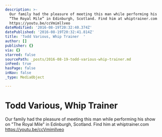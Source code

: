 ```yaml
---
description: >-
  Our family had the pleasure of meeting this man while performing his show on
  “The Royal Mile” in Edinburgh, Scotland. Find him at whiptrainer.com 
  https://youtu.be/ccVmimllveo  
dateModified: '2016-08-19T20:32:40.374Z'
datePublished: '2016-08-19T20:32:41.814Z'
title: 'Todd Various, Whip Trainer  '
author: []
publisher: {}
via: {}
starred: false
sourcePath: _posts/2016-08-19-todd-various-whip-trainer.md
inFeed: true
hasPage: false
inNav: false
_type: MediaObject

---
```

# Todd Various, Whip Trainer 

Our family had the pleasure of meeting this man while performing his show on "The Royal Mile" in Edinburgh, Scotland. Find him at whiptrainer.com   
https://youtu.be/ccVmimllveo